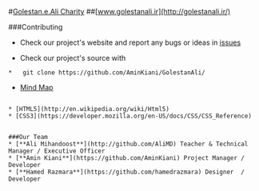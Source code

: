 #[Golestan.e.Ali Charity](https://github.com/AminKiani/GolestanAli/)
##[www.golestanali.ir](http://golestanali.ir/)


###Contributing

* Check our project's website and report any bugs or ideas in [issues](https://github.com/AminKiani/GolestanAli/issues/)

* Check our project's source with
```
*   git clone https://github.com/AminKiani/GolestanAli/
```
* [Mind Map](https://github.com/AminKiani/GolestanAli/)
```

* [HTML5](http://en.wikipedia.org/wiki/Html5)
* [CSS3](https://developer.mozilla.org/en-US/docs/CSS/CSS_Reference)


###Our Team
* [**Ali Mihandoost**](http://github.com/AliMD) Teacher & Technical Manager / Executive Officer
* [**Amin Kiani**](https://github.com/AminKiani) Project Manager / Developer
* [**Hamed Razmara**](https://github.com/hamedrazmara) Designer  / Developer